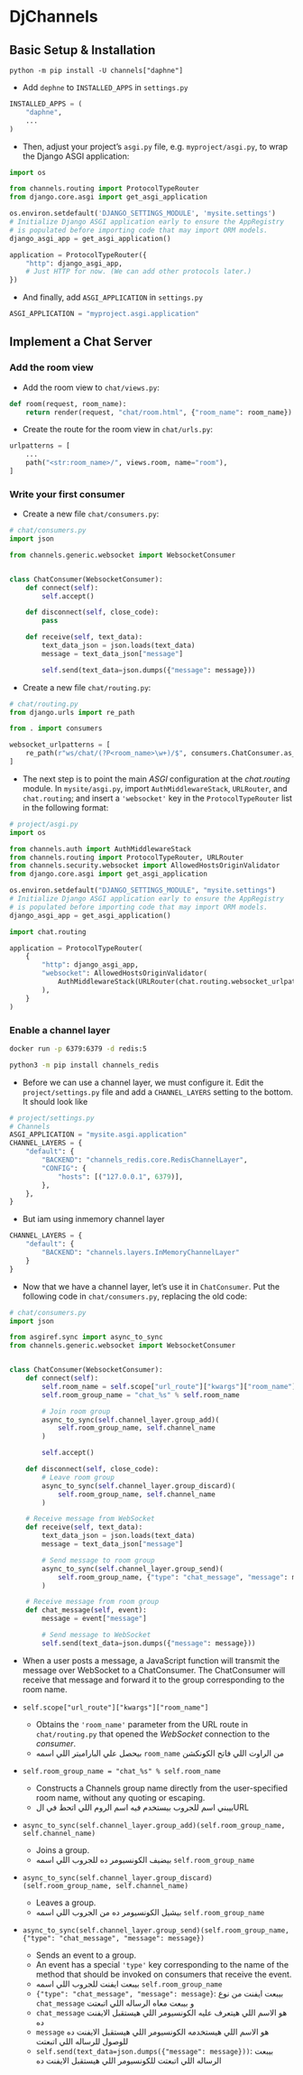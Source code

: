 # DjChannels
## Basic Setup & Installation
`python -m pip install -U channels["daphne"]`

- Add `dephne` to `INSTALLED_APPS` in `settings.py`
```python
INSTALLED_APPS = (
    "daphne",
    ...
)
```
- Then, adjust your project’s `asgi.py` file, e.g. `myproject/asgi.py`, to wrap the Django ASGI application:
```python
import os

from channels.routing import ProtocolTypeRouter
from django.core.asgi import get_asgi_application

os.environ.setdefault('DJANGO_SETTINGS_MODULE', 'mysite.settings')
# Initialize Django ASGI application early to ensure the AppRegistry
# is populated before importing code that may import ORM models.
django_asgi_app = get_asgi_application()

application = ProtocolTypeRouter({
    "http": django_asgi_app,
    # Just HTTP for now. (We can add other protocols later.)
})
```
- And finally, add `ASGI_APPLICATION` in `settings.py`
```python
ASGI_APPLICATION = "myproject.asgi.application"
```
## Implement a Chat Server
### Add the room view
- Add the room view to `chat/views.py`:
```python
def room(request, room_name):
    return render(request, "chat/room.html", {"room_name": room_name})
```
- Create the route for the room view in `chat/urls.py`:
```python
urlpatterns = [
    ...
    path("<str:room_name>/", views.room, name="room"),
]
```
### Write your first consumer
- Create a new file `chat/consumers.py`:
```python
# chat/consumers.py
import json

from channels.generic.websocket import WebsocketConsumer


class ChatConsumer(WebsocketConsumer):
    def connect(self):
        self.accept()

    def disconnect(self, close_code):
        pass

    def receive(self, text_data):
        text_data_json = json.loads(text_data)
        message = text_data_json["message"]

        self.send(text_data=json.dumps({"message": message}))
```
- Create a new file `chat/routing.py`:
```python
# chat/routing.py
from django.urls import re_path

from . import consumers

websocket_urlpatterns = [
    re_path(r"ws/chat/(?P<room_name>\w+)/$", consumers.ChatConsumer.as_asgi()),
]
```
- The next step is to point the main *ASGI* configuration at the *chat.routing* module. In `mysite/asgi.py`, import `AuthMiddlewareStack`, `URLRouter`, and `chat.routing`; and insert a `'websocket'` key in the `ProtocolTypeRouter` list in the following format:
```python
# project/asgi.py
import os

from channels.auth import AuthMiddlewareStack
from channels.routing import ProtocolTypeRouter, URLRouter
from channels.security.websocket import AllowedHostsOriginValidator
from django.core.asgi import get_asgi_application

os.environ.setdefault("DJANGO_SETTINGS_MODULE", "mysite.settings")
# Initialize Django ASGI application early to ensure the AppRegistry
# is populated before importing code that may import ORM models.
django_asgi_app = get_asgi_application()

import chat.routing

application = ProtocolTypeRouter(
    {
        "http": django_asgi_app,
        "websocket": AllowedHostsOriginValidator(
            AuthMiddlewareStack(URLRouter(chat.routing.websocket_urlpatterns))
        ),
    }
)
```
### Enable a channel layer
```bash
docker run -p 6379:6379 -d redis:5
```
```bash
python3 -m pip install channels_redis
```
- Before we can use a channel layer, we must configure it. Edit the `project/settings.py` file and add a `CHANNEL_LAYERS` setting to the bottom. It should look like
```python
# project/settings.py
# Channels
ASGI_APPLICATION = "mysite.asgi.application"
CHANNEL_LAYERS = {
    "default": {
        "BACKEND": "channels_redis.core.RedisChannelLayer",
        "CONFIG": {
            "hosts": [("127.0.0.1", 6379)],
        },
    },
}
```
- But iam using inmemory channel layer
```python
CHANNEL_LAYERS = {
    "default": {
        "BACKEND": "channels.layers.InMemoryChannelLayer"
    }
}
```
- Now that we have a channel layer, let’s use it in `ChatConsumer`. Put the following code in `chat/consumers.py`, replacing the old code:
```python
# chat/consumers.py
import json

from asgiref.sync import async_to_sync
from channels.generic.websocket import WebsocketConsumer


class ChatConsumer(WebsocketConsumer):
    def connect(self):
        self.room_name = self.scope["url_route"]["kwargs"]["room_name"]
        self.room_group_name = "chat_%s" % self.room_name

        # Join room group
        async_to_sync(self.channel_layer.group_add)(
            self.room_group_name, self.channel_name
        )

        self.accept()

    def disconnect(self, close_code):
        # Leave room group
        async_to_sync(self.channel_layer.group_discard)(
            self.room_group_name, self.channel_name
        )

    # Receive message from WebSocket
    def receive(self, text_data):
        text_data_json = json.loads(text_data)
        message = text_data_json["message"]

        # Send message to room group
        async_to_sync(self.channel_layer.group_send)(
            self.room_group_name, {"type": "chat_message", "message": message}
        )

    # Receive message from room group
    def chat_message(self, event):
        message = event["message"]

        # Send message to WebSocket
        self.send(text_data=json.dumps({"message": message}))
```

- When a user posts a message, a JavaScript function will transmit the message over WebSocket to a ChatConsumer. The ChatConsumer will receive that message and forward it to the group corresponding to the room name.

- `self.scope["url_route"]["kwargs"]["room_name"]`
    - Obtains the `'room_name'` parameter from the URL route in `chat/routing.py` that opened the *WebSocket* connection to the *consumer*.
    - بيحصل علي الباراميتر اللي اسمه `room_name` من الراوت اللي فاتح الكونكشن

- `self.room_group_name = "chat_%s" % self.room_name`
    - Constructs a Channels group name directly from the user-specified room name, without any quoting or escaping.
    - بيبني اسم للجروب بيستخدم فيه اسم الروم اللي اتحط في الURL

- `async_to_sync(self.channel_layer.group_add)(self.room_group_name, self.channel_name)`
    - Joins a group.
    - بيضيف الكونسيومر ده للجروب اللي اسمه `self.room_group_name`

- `async_to_sync(self.channel_layer.group_discard)(self.room_group_name, self.channel_name)`
    - Leaves a group.
    - بيشيل الكونسيومر ده من الجروب اللي اسمه `self.room_group_name`

- `async_to_sync(self.channel_layer.group_send)(self.room_group_name, {"type": "chat_message", "message": message})`
    - Sends an event to a group.
    - An event has a special `'type'` key corresponding to the name of the method that should be invoked on consumers that receive the event.
    - بيبعت ايفنت للجروب اللي اسمه `self.room_group_name`
    - `{"type": "chat_message", "message": message}`: بيبعت ايفنت من نوع `chat_message` و بيبعت معاه الرساله اللي اتبعتت
    - `chat_message` هو الاسم اللي هيتعرف عليه الكونسيومر اللي هيستقبل الايفنت ده
    - `message` هو الاسم اللي هيستخدمه الكونسيومر اللي هيستقبل الايفنت ده للوصول للرساله اللي اتبعتت
    - `self.send(text_data=json.dumps({"message": message}))`: بيبعت الرساله اللي اتبعتت للكونسيومر اللي هيستقبل الايفنت ده
